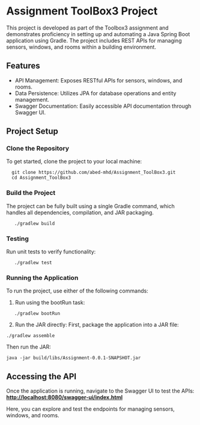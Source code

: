# Assignment ToolBox3 Project
This project is developed as part of the Toolbox3 assignment and demonstrates proficiency in setting up and automating a Java Spring Boot application using Gradle. The project includes REST APIs for managing sensors, windows, and rooms within a building environment.

## Features
- API Management: Exposes RESTful APIs for sensors, windows, and rooms.
- Data Persistence: Utilizes JPA for database operations and entity management.
- Swagger Documentation: Easily accessible API documentation through Swagger UI.

## Project Setup
### Clone the Repository
To get started, clone the project to your local machine:
```
  git clone https://github.com/abed-mhd/Assignment_ToolBox3.git
  cd Assignment_ToolBox3
```
### Build the Project
The project can be fully built using a single Gradle command, which handles all dependencies, compilation, and JAR packaging.
```
   ./gradlew build
```
### Testing
Run unit tests to verify functionality:
```
   ./gradlew test
```

### Running the Application
To run the project, use either of the following commands:
1. Run using the bootRun task:
```
   ./gradlew bootRun
```
2. Run the JAR directly: First, package the application into a JAR file:
```
./gradlew assemble
```
Then run the JAR:
```
java -jar build/libs/Assignment-0.0.1-SNAPSHOT.jar
```
## Accessing the API
Once the application is running, navigate to the Swagger UI to test the APIs:
[**http://localhost:8080/swagger-ui/index.html**](http://localhost:8080/swagger-ui/index.html)

Here, you can explore and test the endpoints for managing sensors, windows, and rooms.
